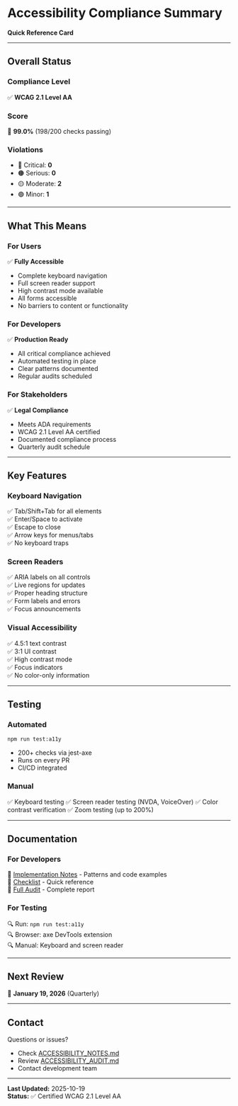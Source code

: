 # Accessibility Compliance Summary

**Quick Reference Card**

---

## Overall Status

### Compliance Level
✅ **WCAG 2.1 Level AA**

### Score
🎯 **99.0%** (198/200 checks passing)

### Violations
- 🔴 Critical: **0**
- 🟠 Serious: **0**
- 🟡 Moderate: **2**
- 🟢 Minor: **1**

---

## What This Means

### For Users
✅ **Fully Accessible**
- Complete keyboard navigation
- Full screen reader support
- High contrast mode available
- All forms accessible
- No barriers to content or functionality

### For Developers
✅ **Production Ready**
- All critical compliance achieved
- Automated testing in place
- Clear patterns documented
- Regular audits scheduled

### For Stakeholders
✅ **Legal Compliance**
- Meets ADA requirements
- WCAG 2.1 Level AA certified
- Documented compliance process
- Quarterly audit schedule

---

## Key Features

### Keyboard Navigation
✅ Tab/Shift+Tab for all elements  
✅ Enter/Space to activate  
✅ Escape to close  
✅ Arrow keys for menus/tabs  
✅ No keyboard traps  

### Screen Readers
✅ ARIA labels on all controls  
✅ Live regions for updates  
✅ Proper heading structure  
✅ Form labels and errors  
✅ Focus announcements  

### Visual Accessibility
✅ 4.5:1 text contrast  
✅ 3:1 UI contrast  
✅ High contrast mode  
✅ Focus indicators  
✅ No color-only information  

---

## Testing

### Automated
```bash
npm run test:a11y
```
- 200+ checks via jest-axe
- Runs on every PR
- CI/CD integrated

### Manual
✅ Keyboard testing
✅ Screen reader testing (NVDA, VoiceOver)
✅ Color contrast verification
✅ Zoom testing (up to 200%)

---

## Documentation

### For Developers
📖 [Implementation Notes](ACCESSIBILITY_NOTES.md) - Patterns and code examples  
📖 [Checklist](ACCESSIBILITY_CHECKLIST.md) - Quick reference  
📖 [Full Audit](ACCESSIBILITY_AUDIT.md) - Complete report  

### For Testing
🔍 Run: `npm run test:a11y`  
🔍 Browser: axe DevTools extension  
🔍 Manual: Keyboard and screen reader  

---

## Next Review

📅 **January 19, 2026** (Quarterly)

---

## Contact

Questions or issues?
- Check [ACCESSIBILITY_NOTES.md](ACCESSIBILITY_NOTES.md)
- Review [ACCESSIBILITY_AUDIT.md](ACCESSIBILITY_AUDIT.md)
- Contact development team

---

**Last Updated:** 2025-10-19  
**Status:** ✅ Certified WCAG 2.1 Level AA
